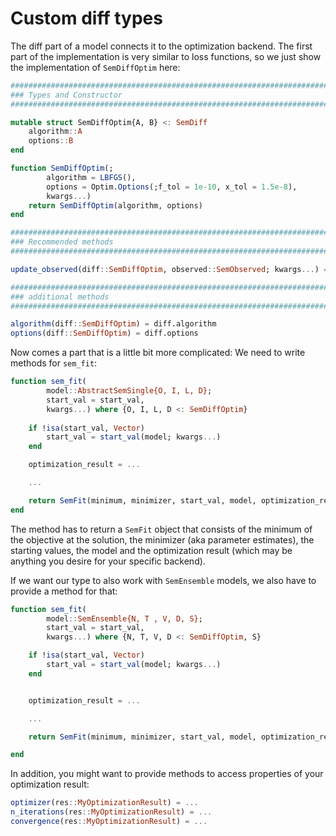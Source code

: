 # Custom diff types

The diff part of a model connects it to the optimization backend. 
The first part of the implementation is very similar to loss functions, so we just show the implementation of `SemDiffOptim` here:

```julia
############################################################################
### Types and Constructor
############################################################################

mutable struct SemDiffOptim{A, B} <: SemDiff
    algorithm::A
    options::B
end

function SemDiffOptim(;
        algorithm = LBFGS(), 
        options = Optim.Options(;f_tol = 1e-10, x_tol = 1.5e-8), 
        kwargs...)
    return SemDiffOptim(algorithm, options)
end

############################################################################
### Recommended methods
############################################################################

update_observed(diff::SemDiffOptim, observed::SemObserved; kwargs...) = diff

############################################################################
### additional methods
############################################################################

algorithm(diff::SemDiffOptim) = diff.algorithm
options(diff::SemDiffOptim) = diff.options
```

Now comes a part that is a little bit more complicated: We need to write methods for `sem_fit`:

```julia
function sem_fit(
        model::AbstractSemSingle{O, I, L, D}; 
        start_val = start_val, 
        kwargs...) where {O, I, L, D <: SemDiffOptim}
    
    if !isa(start_val, Vector)
        start_val = start_val(model; kwargs...)
    end

    optimization_result = ...

    ...

    return SemFit(minimum, minimizer, start_val, model, optimization_result)
end
```

The method has to return a `SemFit` object that consists of the minimum of the objective at the solution, the minimizer (aka parameter estimates), the starting values, the model and the optimization result (which may be anything you desire for your specific backend).

If we want our type to also work with `SemEnsemble` models, we also have to provide a method for that:

```julia
function sem_fit(
        model::SemEnsemble{N, T , V, D, S}; 
        start_val = start_val, 
        kwargs...) where {N, T, V, D <: SemDiffOptim, S}

    if !isa(start_val, Vector)
        start_val = start_val(model; kwargs...)
    end


    optimization_result = ...

    ...

    return SemFit(minimum, minimizer, start_val, model, optimization_result)

end
```

In addition, you might want to provide methods to access properties of your optimization result:

```julia
optimizer(res::MyOptimizationResult) = ...
n_iterations(res::MyOptimizationResult) = ...
convergence(res::MyOptimizationResult) = ...
```